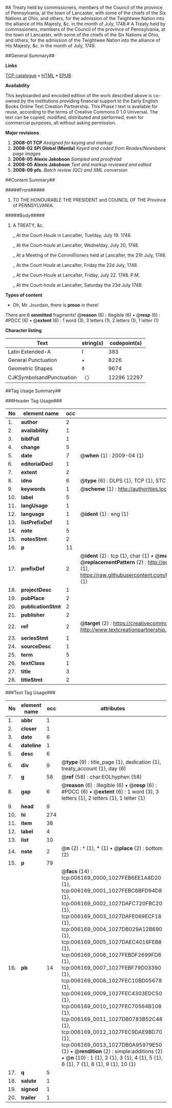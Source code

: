 #A Treaty held by commissioners, members of the Council of the province of Pennsylvania, at the town of Lancaster, with some of the chiefs of the Six Nations at Ohio, and others, for the admission of the Twightwee Nation into the alliance of His Majesty, &c. in the month of July, 1748.#
A Treaty held by commissioners, members of the Council of the province of Pennsylvania, at the town of Lancaster, with some of the chiefs of the Six Nations at Ohio, and others, for the admission of the Twightwee Nation into the alliance of His Majesty, &c. in the month of July, 1748.

##General Summary##

**Links**

[TCP catalogue](http://www.ota.ox.ac.uk/tcp/)  • 
[HTML](http://tei.it.ox.ac.uk/tcp/Texts-HTML/free/N04/N04929.html)  • 
[EPUB](http://tei.it.ox.ac.uk/tcp/Texts-EPUB/free/N04/N04929.epub)

**Availability**

This keyboarded and encoded edition of the
	       work described above is co-owned by the institutions
	       providing financial support to the Early English Books
	       Online Text Creation Partnership. This Phase I text is
	       available for reuse, according to the terms of Creative
	       Commons 0 1.0 Universal. The text can be copied,
	       modified, distributed and performed, even for
	       commercial purposes, all without asking permission.

**Major revisions**

1. __2008-01__ __TCP__ *Assigned for keying and markup*
1. __2008-02__ __SPi Global (Manila)__ *Keyed and coded from Readex/Newsbank page images*
1. __2008-05__ __Alexis Jakobson__ *Sampled and proofread*
1. __2008-05__ __Alexis Jakobson__ *Text and markup reviewed and edited*
1. __2008-09__ __pfs.__ *Batch review (QC) and XML conversion*

##Content Summary##

#####Front#####

1. TO THE HONOURABLE THE PRESIDENT and COUNCIL OF THE Province of PENNSYLVANIA.

#####Body#####

1. A TREATY, &c.

    _ At the Court-Houſe in Lancaſter, Tueſday, July 19. 1748.

    _ At the Court-houſe at Lancaſter, Wedneſday, July 20, 1748.

    _ At a Meeting of the Commiſſioners held at Lancaſter, the 21ſt July, 1748.

    _ At the Court Houſe at Lancaſter, Friday the 22d July, 1748.

    _ At the Court-Houſe at Lancaſter, Friday, July 22. 1748. P.M.

    _ At the Court-houſe at Lancaſter, Saturday the 23d July 1748.

**Types of content**

  * Oh, Mr. Jourdain, there is **prose** in there!

There are 6 **ommitted** fragments! 
 @__reason__ (6) : illegible (6)  •  @__resp__ (6) : #PDCC (6)  •  @__extent__ (6) : 1 word (3), 3 letters (1), 2 letters (1), 1 letter (1)

**Character listing**


|Text|string(s)|codepoint(s)|
|---|---|---|
|Latin Extended-A|ſ|383|
|General Punctuation|•|8226|
|Geometric Shapes|◊|9674|
|CJKSymbolsandPunctuation|〈〉|12296 12297|

##Tag Usage Summary##

###Header Tag Usage###

|No|element name|occ|attributes|
|---|---|---|---|
|1.|__author__|2||
|2.|__availability__|1||
|3.|__biblFull__|1||
|4.|__change__|5||
|5.|__date__|7| @__when__ (1) : 2009-04 (1)|
|6.|__editorialDecl__|1||
|7.|__extent__|2||
|8.|__idno__|6| @__type__ (6) : DLPS (1), TCP (1), STC (1), NOTIS (1), IMAGE-SET (1), EVANS-CITATION (1)|
|9.|__keywords__|1| @__scheme__ (1) : http://authorities.loc.gov/ (1)|
|10.|__label__|5||
|11.|__langUsage__|1||
|12.|__language__|1| @__ident__ (1) : eng (1)|
|13.|__listPrefixDef__|1||
|14.|__note__|5||
|15.|__notesStmt__|2||
|16.|__p__|11||
|17.|__prefixDef__|2| @__ident__ (2) : tcp (1), char (1)  •  @__matchPattern__ (2) : ([0-9\-]+):([0-9IVX]+) (1), (.+) (1)  •  @__replacementPattern__ (2) : http://eebo.chadwyck.com/downloadtiff?vid=$1&page=$2 (1), https://raw.githubusercontent.com/textcreationpartnership/Texts/master/tcpchars.xml#$1 (1)|
|18.|__projectDesc__|1||
|19.|__pubPlace__|2||
|20.|__publicationStmt__|2||
|21.|__publisher__|2||
|22.|__ref__|2| @__target__ (2) : https://creativecommons.org/publicdomain/zero/1.0/ (1), http://www.textcreationpartnership.org/docs/. (1)|
|23.|__seriesStmt__|1||
|24.|__sourceDesc__|1||
|25.|__term__|5||
|26.|__textClass__|1||
|27.|__title__|3||
|28.|__titleStmt__|2||


###Text Tag Usage###

|No|element name|occ|attributes|
|---|---|---|---|
|1.|__abbr__|1||
|2.|__closer__|1||
|3.|__date__|6||
|4.|__dateline__|1||
|5.|__desc__|6||
|6.|__div__|9| @__type__ (9) : title_page (1), dedication (1), treaty_account (1), day (6)|
|7.|__g__|58| @__ref__ (58) : char:EOLhyphen (58)|
|8.|__gap__|6| @__reason__ (6) : illegible (6)  •  @__resp__ (6) : #PDCC (6)  •  @__extent__ (6) : 1 word (3), 3 letters (1), 2 letters (1), 1 letter (1)|
|9.|__head__|9||
|10.|__hi__|274||
|11.|__item__|38||
|12.|__label__|4||
|13.|__list__|10||
|14.|__note__|2| @__n__ (2) : † (1), * (1)  •  @__place__ (2) : bottom (2)|
|15.|__p__|79||
|16.|__pb__|14| @__facs__ (14) : tcp:006169_0000_1027FEB6EE1A8D20 (1), tcp:006169_0001_1027FEBC6BFD94D8 (1), tcp:006169_0002_1027DAFC720FBC20 (1), tcp:006169_0003_1027DAFE069ECF18 (1), tcp:006169_0004_1027DB029A12B690 (1), tcp:006169_0005_1027DAEC4016FEB8 (1), tcp:006169_0006_1027FEBDF2699FD8 (1), tcp:006169_0007_1027FEBF79D03390 (1), tcp:006169_0008_1027FEC10BD05678 (1), tcp:006169_0009_1027FEC4303EDC50 (1), tcp:006169_0010_1027FEC70564B108 (1), tcp:006169_0011_1027DB0783B52C48 (1), tcp:006169_0012_1027FEC9DAE9BD70 (1), tcp:006169_0013_1027DB0A95979E50 (1)  •  @__rendition__ (2) : simple:additions (2)  •  @__n__ (10) : 1 (1), 2 (1), 3 (1), 4 (1), 5 (1), 6 (1), 7 (1), 8 (1), 9 (1), 10 (1)|
|17.|__q__|5||
|18.|__salute__|1||
|19.|__signed__|1||
|20.|__trailer__|1||

